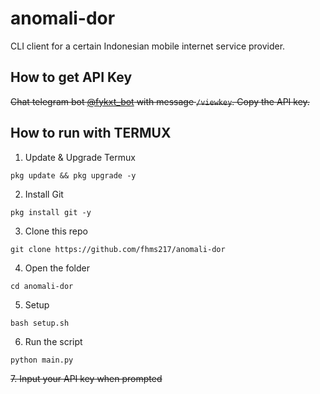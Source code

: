 # anomali-dor

CLI client for a certain Indonesian mobile internet service provider.

## How to get API Key
~~Chat telegram bot [@fykxt_bot](https://t.me/fykxt_bot) with message `/viewkey`. Copy the API key.~~

## How to run with TERMUX
1. Update & Upgrade Termux
```
pkg update && pkg upgrade -y
```
2. Install Git
```
pkg install git -y
```
3. Clone this repo
```
git clone https://github.com/fhms217/anomali-dor
```
4. Open the folder
```
cd anomali-dor
```
5. Setup
```
bash setup.sh
```
6. Run the script
```
python main.py
```
~~7. Input your API key when prompted~~
